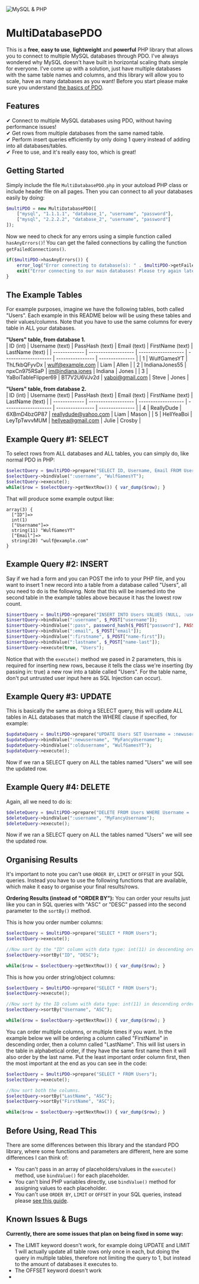 ![MySQL & PHP](https://codegeekz.com/wp-content/uploads/php-mysql-logo-large.gif)

# MultiDatabasePDO
This is a **free**, **easy to use**, **lightweight** and **powerful** PHP library that allows you to connect to multiple MySQL databases through PDO. I've always wondered why MySQL doesn't have built in horizontal scaling thats simple for everyone. I've come up with a solution, just have multiple databases with the same table names and columns, and this library will allow you to scale, have as many databases as you want! Before you start please make sure you understand [the basics of PDO](https://secure.php.net/manual/en/book.pdo.php).

## Features
✔ Connect to multiple MySQL databases using PDO, without having performance issues!<br>
✔ Get rows from multiple databases from the same named table.<br>
✔ Perform insert queries efficiently by only doing 1 query instead of adding into all databases/tables.<br>
✔ Free to use, and it's really easy too, which is great!

## Getting Started
Simply include the file `MultiDatabasePDO.php` in your autoload PHP class or include header file on all pages.
Then you can connect to all your databases easily by doing:
```php
$multiPDO = new MultiDatabasePDO([
    ["mysql", "1.1.1.1", "database_1", "username", "password"],
    ["mysql", "2.2.2.2", "database_2", "username", "password"]
]);
```

Now we need to check for any errors using a simple function called `hasAnyErrors()`! You can get the failed connections by calling the function `getFailedConnections()`.
```php
if($multiPDO->hasAnyErrors()) {
    error_log("Error connecting to database(s): " . $multiPDO->getFailedConnections());
    exit("Error connecting to our main databases! Please try again later.");
}
```

## The Example Tables
For example purposes, imagine we have the following tables, both called "Users". Each example in this README below will be using these tables and their values/columns. Note that you have to use the same columns for every table in ALL your databases.<br>

**"Users" table, from database 1.**<br>
| ID (int)      | Username (text)     | PassHash (text)     | Email (text)         | FirstName (text) | LastName (text) |
| ------------- | ------------------- | ------------------- | -------------------- | ---------------- | --------------- |
| 1             | WulfGamesYT         | ThLfkbQFyvDx        | wulf@example.com     | Liam             | Allen           |
| 2             | IndianaJones55      | npxCn975RSaP        | im@indiana.jones     | Indiana          | Jones           |
| 3             | YaBoiTableFlipper69 | BT7V2U6VJv2d        | yaboi@gmail.com      | Steve            | Jones           |

**"Users" table, from database 2.**<br>
| ID (int)      | Username (text)     | PassHash (text)     | Email (text)         | FirstName (text) | LastName (text) |
| ------------- | ------------------- | ------------------- | -------------------- | ---------------- | --------------- |
| 4             | ReallyDude          | 6XBmD4bzGP87        | reallydude@yahoo.com | Liam             | Mason           |
| 5             | HellYeaBoi          | LeyTpTwvvMUM        | hellyea@gmail.com    | Julie            | Crosby          |

## Example Query #1: SELECT
To select rows from ALL databases and ALL tables, you can simply do, like normal PDO in PHP:
```php
$selectQuery = $multiPDO->prepare("SELECT ID, Username, Email FROM Users WHERE Username = :username");
$selectQuery->bindValue(":username", "WulfGamesYT");
$selectQuery->execute();
while($row = $selectQuery->getNextRow()) { var_dump($row); }
```

That will produce some example output like:
```
array(3) {
  ["ID"]=>
  int(1)
  ["Username"]=>
  string(11) "WulfGamesYT"
  ["Email"]=>
  string(20) "wulf@example.com"
}
```

## Example Query #2: INSERT
Say if we had a form and you can POST the info to your PHP file, and you want to insert 1 new record into a table from a database called "Users", all you need to do is the following. Note that this will be inserted into the second table in the example tables above because it has the lowest row count.
```php
$insertQuery = $multiPDO->prepare("INSERT INTO Users VALUES (NULL, :username, :pass, :email, :firstname, :lastname)");
$insertQuery->bindValue(":username", $_POST["username"]);
$insertQuery->bindValue(":pass", password_hash($_POST["password"], PASSWORD_DEFAULT));
$insertQuery->bindValue(":email", $_POST["email"]);
$insertQuery->bindValue(":firstname", $_POST["name-first"]);
$insertQuery->bindValue(":lastname", $_POST["name-last"]);
$insertQuery->execute(true, "Users");
```

Notice that with the `execute()` method we pased in 2 parameters, this is required for inserting new rows, because it tells the class we're inserting (by passing in: true) a new row into a table called "Users". For the table name, don't put untrusted user input here as SQL Injection can occur).

## Example Query #3: UPDATE
This is basically the same as doing a SELECT query, this will update ALL tables in ALL databases that match the WHERE clause if specified, for example:
```php
$updateQuery = $multiPDO->prepare("UPDATE Users SET Username = :newusername WHERE Username = :oldusername");
$updateQuery->bindValue(":newusername", "MyFancyUsername");
$updateQuery->bindValue(":oldusername", "WulfGamesYT");
$updateQuery->execute();
```
Now if we ran a SELECT query on ALL the tables named "Users" we will see the updated row.

## Example Query #4: DELETE
Again, all we need to do is:
```php
$deleteQuery = $multiPDO->prepare("DELETE FROM Users WHERE Username = :username");
$deleteQuery->bindValue(":username", "MyFancyUsername");
$deleteQuery->execute();
```
Now if we ran a SELECT query on ALL the tables named "Users" we will see the updated row.

## Organising Results
It's important to note you can't use `ORDER BY`, `LIMIT` or `OFFSET` in your SQL queries. Instead you have to use the following functions that are available, which make it easy to organise your final results/rows.

**Ordering Results (instead of "ORDER BY"):**
You can order your results just like you can in SQL queries with "ASC" or "DESC" passed into the second parameter to the `sortBy()` method.

This is how you order number columns:
```php
$selectQuery = $multiPDO->prepare("SELECT * FROM Users");
$selectQuery->execute();

//Now sort by the "ID" column with data type: int(11) in descending order.
$selectQuery->sortBy("ID", "DESC");

while($row = $selectQuery->getNextRow()) { var_dump($row); }
```

This is how you order string/object columns:
```php
$selectQuery = $multiPDO->prepare("SELECT * FROM Users");
$selectQuery->execute();

//Now sort by the ID column with data type: int(11) in descending order.
$selectQuery->sortBy("Username", "ASC");

while($row = $selectQuery->getNextRow()) { var_dump($row); }
```

You can order multiple columns, or multiple times if you want. In the example below we will be ordering a column called "FirstName" in descending order, then a column called "LastName". This will list users in the table in alphabetical order, if they have the same first name then it will also order by the last name. Put the least important order column first, then the most important at the end as you can see in the code:
```php
$selectQuery = $multiPDO->prepare("SELECT * FROM Users");
$selectQuery->execute();

//Now sort both the columns.
$selectQuery->sortBy("LastName", "ASC");
$selectQuery->sortBy("FirstName", "ASC");

while($row = $selectQuery->getNextRow()) { var_dump($row); }
```

## Before Using, Read This
There are some differences between this library and the standard PDO library, where some functions and parameters are different, here are some differences I can think of:
* You can't pass in an array of placeholders/values in the `execute()` method, use `bindValue()` for each placeholder.
* You can't bind PHP variables directly, use `bindValue()` method for assigning values to each placeholder.
* You can't use `ORDER BY`, `LIMIT` or `OFFSET` in your SQL queries, instead please [see this guide](#organising-results).

## Known Issues & Bugs
**Currently, there are some issues that plan on being fixed in some way:**<br>
* The LIMIT keyword doesn't work, for example doing UPDATE and LIMIT 1 will actually update all table rows only once in each, but doing the query in multiple tables, therefore not limiting the query to 1, but instead to the amount of databases it executes to.
* The OFFSET keyword doesn't work
* 
